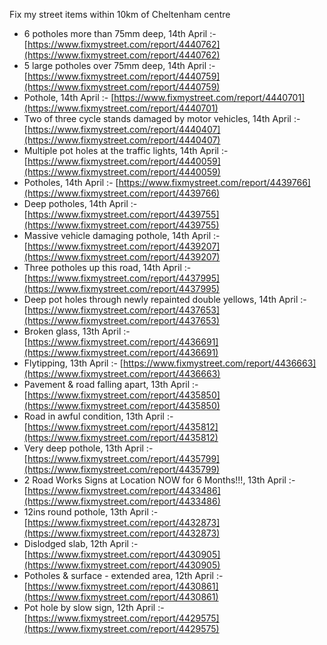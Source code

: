 Fix my street items within 10km of Cheltenham centre

<!-- fix_marker starts -->

- 6 potholes more than 75mm deep, 14th April :- [https://www.fixmystreet.com/report/4440762](https://www.fixmystreet.com/report/4440762)
- 5 large potholes over 75mm deep, 14th April :- [https://www.fixmystreet.com/report/4440759](https://www.fixmystreet.com/report/4440759)
- Pothole, 14th April :- [https://www.fixmystreet.com/report/4440701](https://www.fixmystreet.com/report/4440701)
- Two of three cycle stands damaged by motor vehicles, 14th April :- [https://www.fixmystreet.com/report/4440407](https://www.fixmystreet.com/report/4440407)
- Multiple pot holes at the traffic lights, 14th April :- [https://www.fixmystreet.com/report/4440059](https://www.fixmystreet.com/report/4440059)
- Potholes, 14th April :- [https://www.fixmystreet.com/report/4439766](https://www.fixmystreet.com/report/4439766)
- Deep potholes, 14th April :- [https://www.fixmystreet.com/report/4439755](https://www.fixmystreet.com/report/4439755)
- Massive vehicle damaging pothole, 14th April :- [https://www.fixmystreet.com/report/4439207](https://www.fixmystreet.com/report/4439207)
- Three potholes up this road, 14th April :- [https://www.fixmystreet.com/report/4437995](https://www.fixmystreet.com/report/4437995)
- Deep pot holes through newly repainted double yellows, 14th April :- [https://www.fixmystreet.com/report/4437653](https://www.fixmystreet.com/report/4437653)
- Broken glass, 13th April :- [https://www.fixmystreet.com/report/4436691](https://www.fixmystreet.com/report/4436691)
- Flytipping, 13th April :- [https://www.fixmystreet.com/report/4436663](https://www.fixmystreet.com/report/4436663)
- Pavement & road falling apart, 13th April :- [https://www.fixmystreet.com/report/4435850](https://www.fixmystreet.com/report/4435850)
- Road in awful condition, 13th April :- [https://www.fixmystreet.com/report/4435812](https://www.fixmystreet.com/report/4435812)
- Very deep pothole, 13th April :- [https://www.fixmystreet.com/report/4435799](https://www.fixmystreet.com/report/4435799)
- 2 Road Works Signs at Location NOW for 6 Months!!!, 13th April :- [https://www.fixmystreet.com/report/4433486](https://www.fixmystreet.com/report/4433486)
- 12ins round pothole, 13th April :- [https://www.fixmystreet.com/report/4432873](https://www.fixmystreet.com/report/4432873)
- Dislodged slab, 12th April :- [https://www.fixmystreet.com/report/4430905](https://www.fixmystreet.com/report/4430905)
- Potholes & surface - extended area, 12th April :- [https://www.fixmystreet.com/report/4430861](https://www.fixmystreet.com/report/4430861)
- Pot hole by slow sign, 12th April :- [https://www.fixmystreet.com/report/4429575](https://www.fixmystreet.com/report/4429575)

<!-- fix_marker ends -->